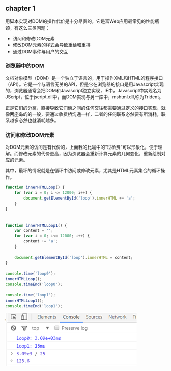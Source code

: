 ## chapter 1
用脚本实现对DOM的操作代价是十分昂贵的，它是富Web应用最常见的性能瓶颈，有这么三类问题：

- 访问和修改DOM元素
- 修改DOM元素的样式会导致重绘和重排
- 通过DOM事件与用户的交互

### 浏览器中的DOM
文档对象模型（DOM）是一个独立于语言的，用于操作XML和HTML的程序接口（API）。它是一个与语言无关的API，但是它在浏览器的接口是用Javascript实现的，浏览器通常会把DOM和Javascript独立实现，IE中，Javascript中实现名为JScript，位于jscript.dll中，而DOM实现与另一库中，mshtml.dll,称为Trident。

正是它们的分离，直接导致它们俩之间的任何交往都需要通过定义的接口实现，就像两座岛屿的一般，要通过收费桥沟通一样，二者的任何联系必然要有所消耗，联系越多必然也就消耗越多。

### 访问和修改DOM元素

对DOM元素的访问是有代价的，上面我的比喻中的“过桥费”可以形象化，便于理解。而修改元素的代价更高，因为浏览器会重新计算元素的几何变化，重新绘制对应的元素。

其中，最坏的情况就是在循环中访问或修改元素，尤其是HTML元素集合的循环操作。

```javascript
function innerHTMLLoop() {
    for (var i = 0; i <= 12000; i++) {
        document.getElementById('loop').innerHTML += 'a';
    }
}


function innerHTMLLoop1() {
    var content = '';
    for (var i = 0; i<= 12000; i++) {
        content += 'a';
    }

    document.getElementById('loop').innerHTML = content;
}

console.time('loop0');
innerHTMLLoop();
console.timeEnd('loop0');

console.time('loop1');
innerHTMLLoop1();
console.timeEnd('loop1');

```
![时间对比](./images/loop-assume.png)




